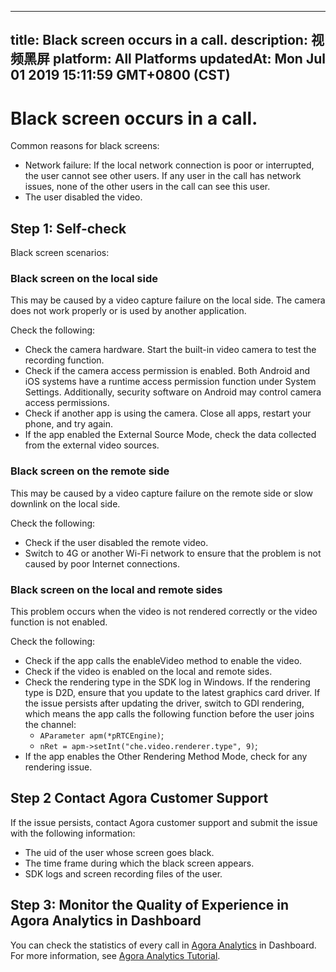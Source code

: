 
---
title: Black screen occurs in a call.
description: 视频黑屏
platform: All Platforms
updatedAt: Mon Jul 01 2019 15:11:59 GMT+0800 (CST)
---
# Black screen occurs in a call.
Common reasons for black screens:
* Network failure: If the local network connection is poor or interrupted, the user cannot see other users. If any user in the call has network issues, none of the other users in the call can see this user.
* The user disabled the video. 

## Step 1: Self-check

Black screen scenarios:

### Black screen on the local side

This may be caused by a video capture failure on the local side. The camera does not work properly or is used by another application.

Check the following:
* Check the camera hardware. Start the built-in video camera to test the recording function.
* Check if the camera access permission is enabled. Both Android and iOS systems have a runtime access permission function under System Settings. Additionally, security software on Android may control camera access permissions.
* Check if another app is using the camera. Close all apps, restart your phone, and try again.
* If the app enabled the External Source Mode, check the data collected from the external video sources.

### Black screen on the remote side

This may be caused by a video capture failure on the remote side or slow downlink on the local side.

Check the following:

* Check if the user disabled the remote video.
* Switch to 4G or another Wi-Fi network to ensure that the problem is not caused by poor Internet connections.

### Black screen on the local and remote sides

This problem occurs when the video is not rendered correctly or the video function is not enabled.

Check the following:
* Check if the app calls the enableVideo method to enable the video.
* Check if the video is enabled on the local and remote sides.
* Check the rendering type in the SDK log in Windows. If the rendering type is D2D, ensure that you update to the latest graphics card driver. If the issue persists after updating the driver, switch to GDI rendering, which means the app calls the following function before the user joins the channel:
	* `AParameter apm(*pRTCEngine)`;
	* `nRet = apm->setInt("che.video.renderer.type", 9)`;
* If the app enables the Other Rendering Method Mode, check for any rendering issue.

## Step 2 Contact Agora Customer Support
If the issue persists, contact Agora customer support and submit the issue with the following information:
* The uid of the user whose screen goes black.
* The time frame during which the black screen appears.
* SDK logs and screen recording files of the user.

## Step 3: Monitor the Quality of Experience in Agora Analytics in Dashboard

You can check the statistics of every call in [Agora Analytics](https://dashboard.agora.io/analytics/call/search) in Dashboard. For more information, see [Agora Analytics Tutorial](https://dashboard.agora.io/analytics/call/tutorial?_ga=2.197716463.1125435494.1542623251-764614247.1539586349).
